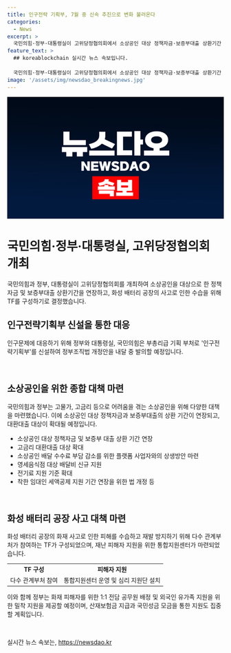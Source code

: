 ```yaml
---
title: 인구전략 기획부, 7월 중 신속 추진으로 변화 불러온다
categories:
  - News
excerpt: >
  국민의힘·정부·대통령실이 고위당정협의회에서 소상공인 대상 정책자금·보증부대출 상환기간 연장 및 화성 배터리 공장 수습을 위한 관계부처 TF 구성 등을 결정했다. 인구전략기획부 신설을 위한 정부조직법 개정안 발의 및 소상공인 지원 종합대책도 마련됐다. 또한 화재 피해자 지원을 위한 다양한 노력이 이뤄지고 있으며, 고물가와 고금리로 어려움을 겪는 소상공인을 위한 추가 지원책도 추진 중이다.
feature_text: >
  ## koreablockchain 실시간 뉴스 속보입니다.

  국민의힘·정부·대통령실이 고위당정협의회에서 소상공인 대상 정책자금·보증부대출 상환기간 연장 및 화성 배터리 공장 수습을 위한 관계부처 TF 구성 등을 결정했다. 인구전략기획부 신설을 위한 정부조직법 개정안 발의 및 소상공인 지원 종합대책도 마련됐다. 또한 화재 피해자 지원을 위한 다양한 노력이 이뤄지고 있으며, 고물가와 고금리로 어려움을 겪는 소상공인을 위한 추가 지원책도 추진 중이다.
image: '/assets/img/newsdao_breakingnews.jpg'
---
```


<p><img src="/assets/img/newsdao_breakingnews.jpg" alt="koreablockchain 속보" /></p>

<h1 data-ke-size="size26">국민의힘·정부·대통령실, 고위당정협의회 개최</h1>

<p>국민의힘과 정부, 대통령실이 고위당정협의회를 개최하여 소상공인을 대상으로 한 정책자금 및 보증부대출 상환기간을 연장하고, 화성 배터리 공장의 사고로 인한 수습을 위해 TF를 구성하기로 결정했습니다.</p>

<h2 data-ke-size="size24">인구전략기획부 신설을 통한 대응</h2>

<p>인구문제에 대응하기 위해 정부와 대통령실, 국민의힘은 부총리급 기획 부처로 '인구전략기획부'를 신설하여 정부조직법 개정안을 내달 중 발의할 예정입니다.</p>

<p data-ke-size="size16">&nbsp;</p>

<h2 data-ke-size="size24">소상공인을 위한 종합 대책 마련</h2>

<p>국민의힘과 정부는 고물가, 고금리 등으로 어려움을 겪는 소상공인을 위해 다양한 대책을 마련했습니다. 이에 소상공인 대상 정책자금과 보증부대출의 상환 기간이 연장되고, 대환대출 대상이 확대될 예정입니다.</p>

<ul>
  <li>소상공인 대상 정책자금 및 보증부 대출 상환 기간 연장</li>
  <li>고금리 대환대출 대상 확대</li>
  <li>소상공인 배달 수수료 부담 감소를 위한 플랫폼 사업자와의 상생방안 마련</li>
  <li>영세음식점 대상 배달비 신규 지원</li>
  <li>전기료 지원 기준 확대</li>
  <li>착한 임대인 세액공제 지원 기간 연장을 위한 법 개정 등</li>
</ul>

<p data-ke-size="size16">&nbsp;</p>

<h2 data-ke-size="size24">화성 배터리 공장 사고 대책 마련</h2>

<p>화성 배터리 공장의 화재 사고로 인한 피해를 수습하고 재발 방지하기 위해 다수 관계부처가 참여하는 TF가 구성되었으며, 재난 피해자 지원을 위한 통합지원센터가 마련되었습니다.</p>

<table>
  <tr>
    <td style="text-align: center; height: 17px;"><b>TF 구성</b></td>
    <td style="text-align: center; height: 17px;"><b>피해자 지원</b></td>
  </tr>
  <tr>
    <td style="text-align: center; height: 17px;">다수 관계부처 참여</td>
    <td style="text-align: center; height: 17px;">통합지원센터 운영 및 심리 지원단 설치</td>
  </tr>
</table>

<p>이와 함께 정부는 화재 피해자를 위한 1:1 전담 공무원 배정 및 외국인 유가족 지원을 위한 밀착 지원을 제공할 예정이며, 산재보험금 지급과 국민성금 모금을 통한 지원도 집중할 계획입니다.</p>

<p data-ke-size="size16">&nbsp;</p>
실시간 뉴스 속보는, <a href="https://newsdao.kr" rel="dofollow">https://newsdao.kr</a>


